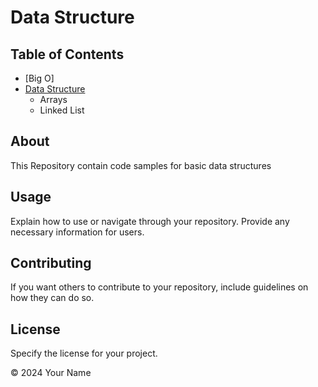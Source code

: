 # Data Structure
## Table of Contents

- [Big O]
- [Data Structure](https://github.com/ravik775/Data-Structure/tree/29c6fd56609044c520027a479964c4ed51f4e3b9/data%20structures)
  - Arrays
  - Linked List 
<!-- Add more links as needed -->

## About

This Repository contain code samples for basic data structures

## Usage

Explain how to use or navigate through your repository. Provide any necessary information for users.

## Contributing

If you want others to contribute to your repository, include guidelines on how they can do so.

## License

Specify the license for your project.

&copy; 2024 Your Name
